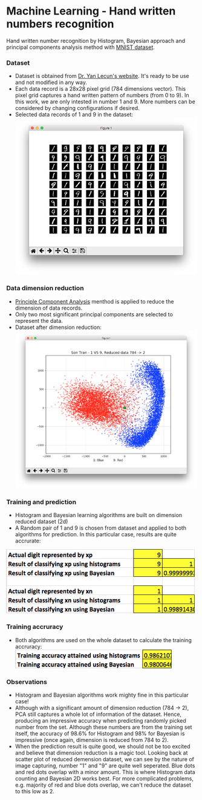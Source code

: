 # Machine Learning - Hand written numbers recognition
Hand written number recognition by Histogram, Bayesian approach and principal components analysis method with <a href="http://yann.lecun.com/exdb/mnist/" target="_blank">MNIST dataset</a>.

### Dataset 
* Dataset is obtained from <a href="http://yann.lecun.com/" target="_blank">Dr. Yan Lecun's website</a>. It's ready to be use and not modified in any way.
* Each data record is a 28x28 pixel grid (784 dimensions vector). This pixel grid captures a hand written pattern of numbers (from 0 to 9). In this work, we are only intested in number 1 and 9. More numbers can be considered by changing configurations if desired.
* Selected data records of 1 and 9 in the dataset:
![selected data](./img/selected_data.png)


### Data dimension reduction
* <a href="https://en.wikipedia.org/wiki/Principal_component_analysis" target="_blank">Principle Component Analysis</a> menthod is applied to reduce the dimension of data records.
* Only two most significant principal components are selected to represent the data.
* Dataset after dimension reduction: 
![Dimension reduced](./img/Dimension_reduced.png)


### Training and prediction
* Histogram and Bayesian learning algorithms are built on dimension reduced dataset (2d)
* A Random pair of 1 and 9 is chosen from dataset and applied to both algorithms for prediction. In this particular case, results are quite accrurate: 

![Prediction results](./img/Prediction_results.png)


### Training accruracy
* Both algorithms are used on the whole dataset to calculate the training accruracy:
![training accuracy](./img/training_accuracy.png)


### Observations
* Histogram and Bayesian algorithms work mighty fine in this particular case!
* Although with a significant amount of dimension reduction (784 -> 2), PCA still captures a whole lot of information of the dataset. Hence, producing an impressive accuracy when predicting randomly picked number from the set. Although these numbers are from the training set itself, the accuracy of 98.6% for Histogram and 98% for Bayesian is impressive (once again, dimension is reduced from 784 to 2).
* When the prediction result is quite good, we should not be too excited and believe that dimension reduction is a magic tool. Looking back at scatter plot of reduced demension dataset, we can see by the nature of image capturing, number "1" and "9" are quite well seperated. Blue dots and red dots overlap with a minor amount. This is where Histogram data counting and Bayesian 2D works best. For more complicated problems, e.g. majority of red and blue dots overlap, we can't reduce the dataset to this low as 2.